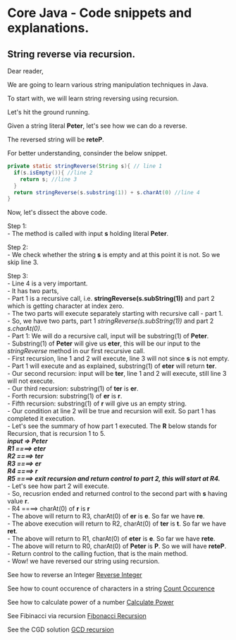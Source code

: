# Core Java - Code snippets and explanations.

## String reverse via recursion.

Dear reader,

We are going to learn various string manipulation techniques in Java.

To start with, we will learn string reversing using recursion.

Let's hit the ground running.

Given a string literal **Peter**, let's see how we can do a reverse.

The reversed string will be **reteP**.

For better understanding, consinder the below snippet.
```java
private static stringReverse(String s){ // line 1
  if(s.isEmpty()){ //line 2
    return s; //line 3
  }
  return stringReverse(s.substring(1)) + s.charAt(0) //line 4
}
```

Now, let's dissect the above code.

Step 1:<br />
     - The method is called with input **s** holding literal **Peter**.<br />


Step 2:<br />
     - We check whether the string **s** is empty and at this point it is not. So we skip line 3.<br />


Step 3:<br />
     - Line 4 is a very important.<br />
     - It has two parts,<br />
     - Part 1 is a recursive call, i.e. **stringReverse(s.subString(1))** and part 2 which is getting character at index zero.<br />
     - The two parts will execute separately starting with recursive call - part 1.<br />
     - So, we have two parts, part 1 *stringReverse(s.subString(1))* and part 2 *s.charAt(0)*.<br />
     - Part 1: We will do a recursive call, input will be substring(1) of **Peter**.<br />
     - Substring(1) of **Peter** will give us **eter**, this will be our input to the *stringReverse* method in our first recursive call.<br />
     - First recursion, line 1 and 2 will execute, line 3 will not since **s** is not empty.<br />
     - Part 1 will execute and as explained, substring(1) of **eter** will return **ter**.<br />
     - Our second recursion: input will be **ter**, line 1 and 2 will execute, still line 3 will not execute. <br />
     - Our third recursion: substring(1) of **ter** is **er**.<br />
     - Forth recursion: substring(1) of **er** is **r**.<br />
     - Fifth recursion: substring(1) of **r** will give us an empty string.<br />
     - Our condition at line 2 will be true and recursion will exit. So part 1 has completed it execution.<br />
     - Let's see the summary of how part 1 executed. The **R** below stands for Recursion, that is recursion 1 to 5.<br />
     ***input => Peter <br />
      R1 ====> eter <br />
      R2 ====> ter <br />
      R3 ====> er <br />
      R4 ====> r <br />
      R5 ====> exit recursion and return control to part 2, this will start at R4. <br />***
     - Let's see how part 2 will execute.<br />
     - So, recusrion ended and returned control to the second part with **s** having value **r**.<br />
     - R4 ====> charAt(0) of **r** is **r** <br />
     - The above will return to R3, charAt(0) of **er** is **e**. So far we have **re**.<br />
     - The above execution will return to R2, charAt(0) of **ter** is **t**. So far we have **ret**.<br />
     - The above will return to R1, charAt(0) of **eter** is **e**. So far we have **rete**.<br />
     - The above will return to R0, charAt(0) of **Peter** is **P**. So we will have **reteP**.<br />
     - Return control to the calling fuction, that is the main method.<br />
     - Wow! we have reversed our string using recursion.<br />

See how to reverse an Integer [Reverse Integer](https://github.com/msomi22/corejava/tree/main/files/RI_README.md)

See how to count occurence of characters in a string [Count Occurence](https://github.com/msomi22/corejava/tree/main/files/CC_README.md)

See how to calculate power of a number [Calculate Power](https://github.com/msomi22/corejava/tree/main/files/CP_README.md) 

See Fibinacci via recursion [Fibonacci Recursion](https://github.com/msomi22/corejava/tree/main/files/FIB_README.md)

See the CGD solution [GCD recursion](https://github.com/msomi22/corejava/blob/main/files/GCD_README.md)


